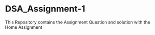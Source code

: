 # DSA_Assignment-1
This Repository contains the Assignment Question and solution with the Home Assignment
